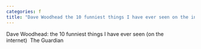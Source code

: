 ```yaml
---
categories: f
title: "Dave Woodhead the 10 funniest things I have ever seen on the internet  The Guardian"
---
```

Dave Woodhead: the 10 funniest things I have ever seen (on the internet)&nbsp;&nbsp;The Guardian